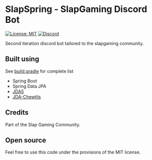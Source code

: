 # SlapSpring - SlapGaming Discord Bot
[![License: MIT](https://img.shields.io/badge/License-MIT-yellow.svg)](https://opensource.org/licenses/MIT)
[![Discord](https://discordapp.com/api/guilds/276858200853184522/widget.png)](https://discord.gg/wZes6v4)

Second iteration discord bot tailored to the slapgaming community.

## Built using
See [build.gradle](./build.gradle) for complete list
* Spring Boot
* Spring Data JPA
* [JDA5](https://github.com/DV8FromTheWorld/JDA)
* [JDA-Chewtils](https://github.com/Chew/JDA-Chewtils)

## Credits
Part of the Slap Gaming Community.

## Open source
Feel free to use this code under the provisions of the MIT license. 
